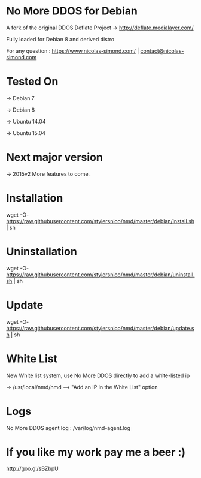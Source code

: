 No More DDOS for Debian
=======================

A fork of the original DDOS Deflate Project -> http://deflate.medialayer.com/

Fully loaded for Debian 8 and derived distro

For any question : https://www.nicolas-simond.com/ | contact@nicolas-simond.com


Tested On
=========

-> Debian 7

-> Debian 8

-> Ubuntu 14.04

-> Ubuntu 15.04


Next major version
==================

-> 2015v2
More features to come.


Installation
============

wget -O- https://raw.githubusercontent.com/stylersnico/nmd/master/debian/install.sh | sh



Uninstallation
==============

wget -O- https://raw.githubusercontent.com/stylersnico/nmd/master/debian/uninstall.sh | sh




Update
======

wget -O- https://raw.githubusercontent.com/stylersnico/nmd/master/debian/update.sh | sh



White List
==========

New White list system, use No More DDOS directly to add a white-listed ip

-> /usr/local/nmd/nmd  -->  "Add an IP in the White List" option



Logs
====

No More DDOS agent log : /var/log/nmd-agent.log



If you like my work pay me a beer :)
====================================

http://goo.gl/sBZbpU
